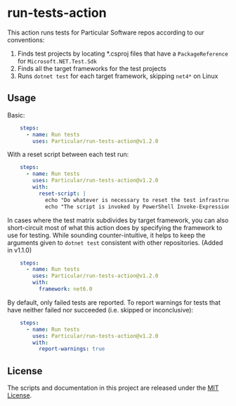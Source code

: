 # run-tests-action

This action runs tests for Particular Software repos according to our conventions:

1. Finds test projects by locating *.csproj files that have a `PackageReference` for `Microsoft.NET.Test.Sdk`
2. Finds all the target frameworks for the test projects
3. Runs `dotnet test` for each target framework, skipping `net4*` on Linux

## Usage

Basic:

```yaml
    steps:
      - name: Run tests
        uses: Particular/run-tests-action@v1.2.0
```

With a reset script between each test run:

```yaml
    steps:
      - name: Run tests
        uses: Particular/run-tests-action@v1.2.0
        with:
          reset-script: |
            echo "Do whatever is necessary to reset the test infrastructure between runs of each framework"
            echo "The script is invoked by PowerShell Invoke-Expression."
```

In cases where the test matrix subdivides by target framework, you can also short-circuit most of what this action does by specifying the framework to use for testing. While sounding counter-intuitive, it helps to keep the arguments given to `dotnet test` consistent with other repositories. (Added in v1.1.0)

```yaml
    steps:
      - name: Run tests
        uses: Particular/run-tests-action@v1.2.0
        with:
          framework: net6.0
```

By default, only failed tests are reported. To report warnings for tests that have neither failed nor succeeded (i.e. skipped or inconclusive):

```yaml
    steps:
      - name: Run tests
        uses: Particular/run-tests-action@v1.2.0
        with:
          report-warnings: true
```

## License

The scripts and documentation in this project are released under the [MIT License](LICENSE.md).
